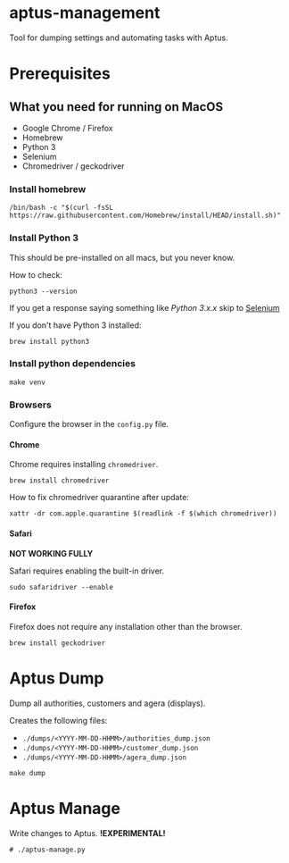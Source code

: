 # aptus-management

Tool for dumping settings and automating tasks with Aptus.

# Prerequisites

## What you need for running on MacOS

* Google Chrome / Firefox
* Homebrew
* Python 3
* Selenium
* Chromedriver / geckodriver

### Install homebrew

```shell
/bin/bash -c "$(curl -fsSL https://raw.githubusercontent.com/Homebrew/install/HEAD/install.sh)"
```

### Install Python 3
This should be pre-installed on all macs, but you never know. 

How to check:

```shell
python3 --version
```

If you get a response saying something like *Python 3.x.x* skip to [Selenium](#install-selenium)

If you don't have Python 3 installed:

```shell
brew install python3
```

### Install python dependencies

```shell
make venv
```

### Browsers

Configure the browser in the `config.py` file.

#### Chrome

Chrome requires installing `chromedriver`.

```shell
brew install chromedriver
```

How to fix chromedriver quarantine after update:

```shell
xattr -dr com.apple.quarantine $(readlink -f $(which chromedriver))
```

#### Safari

**NOT WORKING FULLY**

Safari requires enabling the built-in driver.

```shell
sudo safaridriver --enable
```

#### Firefox

Firefox does not require any installation other than the browser.

```shell
brew install geckodriver
```

# Aptus Dump

Dump all authorities, customers and agera (displays).

Creates the following files:
* `./dumps/<YYYY-MM-DD-HHMM>/authorities_dump.json`
* `./dumps/<YYYY-MM-DD-HHMM>/customer_dump.json`
* `./dumps/<YYYY-MM-DD-HHMM>/agera_dump.json`

```shell
make dump
```

# Aptus Manage

Write changes to Aptus. **!EXPERIMENTAL!**

```shell
# ./aptus-manage.py
```
